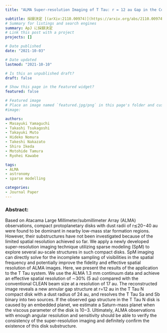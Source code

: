 ```yaml
---
title: "ALMA Super-resolution Imaging of T Tau: r = 12 au Gap in the Compact Dust Disk around T Tau NA"

subtitle: 採録決定 [(arXiv:2110.00974)](https://arxiv.org/abs/2110.00974)
# Summary for listings and search engines
summary: ApJ に採録決定
# Link this post with a project
projects: []

# Date published
date: "2021-10-03"

# Date updated
lastmod: "2021-10-10"

# Is this an unpublished draft?
draft: false

# Show this page in the Featured widget?
featured: false

# Featured image
# Place an image named `featured.jpg/png` in this page's folder and customize its options here.
#image:

authors:
- Masayuki Yamaguchi
- Takashi Tsukagoshi
- Takayuki Muto
- Hideko Nomura
- Takeshi Nakazato
- Shiro Ikeda
- Motohide Tamura
- Ryohei Kawabe

tags:
- ALMA
- astronomy
- sparse modelling

categories:
- Journal Paper
---
```


### Abstract:

Based on Atacama Large Millimeter/submillimeter Array (ALMA) observations, compact protoplanetary disks with dust radii of r≲20−40 au were found to be dominant in nearby low-mass star formation regions. However, their substructures have not been investigated because of the limited spatial resolution achieved so far. We apply a newly developed super-resolution imaging technique utilizing sparse modeling (SpM) to explore several au-scale structures in such compact disks. SpM imaging can directly solve for the incomplete sampling of visibilities in the spatial frequency and potentially improve the fidelity and effective spatial resolution of ALMA images. Here, we present the results of the application to the T Tau system. We use the ALMA 1.3 mm continuum data and achieve an effective spatial resolution of ∼30% (5 au) compared with the conventional CLEAN beam size at a resolution of 17 au. The reconstructed image reveals a new annular gap structure at r=12 au in the T Tau N compact disk with a dust radius of 24 au, and resolves the T Tau Sa and Sb binary into two sources. If the observed gap structure in the T Tau N disk is caused by an embedded planet, we estimate a Saturn-mass planet when the viscous parameter of the disk is 10−3. Ultimately, ALMA observations with enough angular resolution and sensitivity should be able to verify the consistency of the super-resolution imaging and definitely confirm the existence of this disk substructure.
